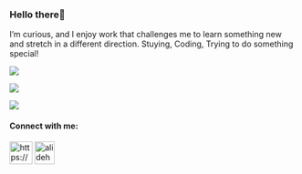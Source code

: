 
<h3>Hello there👋</h3>

<p>
I’m curious, and I enjoy work that challenges me to learn something new and stretch in a different direction. Stuying, Coding, Trying to do something special!
</p>

<!--<p><img align="center" src="https://github-readme-stats.vercel.app/api?username=alidehkhodaei&show_icons=false&theme=dark&title_color=4caf50&icon_color=ffb74d&hide_title=false" /></p>-->

<p><img align="center" src="https://github-readme-streak-stats.herokuapp.com/?user=alidehkhodaei&theme=dark&fire=DD4D18&ring=DD4D18&currStreakLabel=DD4D18"  /></p>

<p><img align="center" src="https://github-readme-stats.vercel.app/api/wakatime?username=alidehkhodaei&hide=Groovy,JSON,XML,html,markdown,properties,prolog,css&theme=dark"/></p>

<p><img align="center" src="https://github-readme-stats.vercel.app/api/top-langs/?username=alidehkhodaei&layout=compact&theme=dark&title_color=FFFFFF&langs_count=10&hide=html,css "/></p>


<h4 align="left">Connect with me:</h4>
<p align="left">
<a href="https://www.linkedin.com/in/ali-dehkhodaei" target="blank"><img align="center" src="https://img.icons8.com/color/48/000000/linkedin.png" alt="https://www.linkedin.com/in/ali-dehkhodaei" height="40" width="40" /></a>
<a href="mailto:alidehkhodaei1998@gmail.com" target="blank"><img align="center" src="https://img.icons8.com/color/48/000000/gmail--v1.png" alt="alidehkhodaei" height="40" width="35" /></a>
</p>
